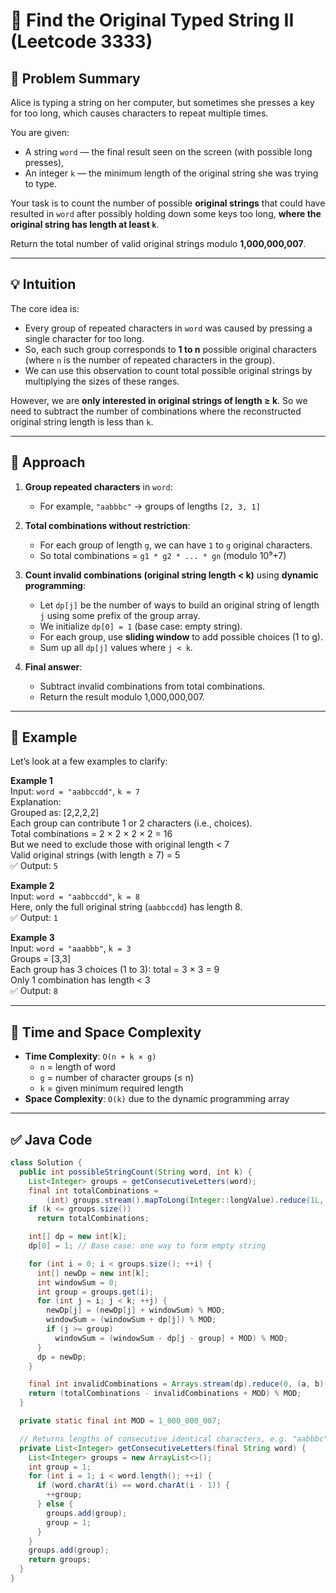 # 🔁 Find the Original Typed String II (Leetcode 3333)

## 📝 Problem Summary

Alice is typing a string on her computer, but sometimes she presses a key for too long, which causes characters to repeat multiple times.

You are given:
- A string `word` — the final result seen on the screen (with possible long presses),
- An integer `k` — the minimum length of the original string she was trying to type.

Your task is to count the number of possible **original strings** that could have resulted in `word` after possibly holding down some keys too long, **where the original string has length at least `k`**.

Return the total number of valid original strings modulo **1,000,000,007**.

---

## 💡 Intuition

The core idea is:
- Every group of repeated characters in `word` was caused by pressing a single character for too long.
- So, each such group corresponds to **1 to n** possible original characters (where `n` is the number of repeated characters in the group).
- We can use this observation to count total possible original strings by multiplying the sizes of these ranges.

However, we are **only interested in original strings of length ≥ k**. So we need to subtract the number of combinations where the reconstructed original string length is less than `k`.

---

## 🧠 Approach

1. **Group repeated characters** in `word`:
   - For example, `"aabbbc"` → groups of lengths `[2, 3, 1]`

2. **Total combinations without restriction**:
   - For each group of length `g`, we can have `1` to `g` original characters.
   - So total combinations = `g1 * g2 * ... * gn` (modulo 10⁹+7)

3. **Count invalid combinations (original string length < k)** using **dynamic programming**:
   - Let `dp[j]` be the number of ways to build an original string of length `j` using some prefix of the group array.
   - We initialize `dp[0] = 1` (base case: empty string).
   - For each group, use **sliding window** to add possible choices (1 to g).
   - Sum up all `dp[j]` values where `j < k`.

4. **Final answer**:
   - Subtract invalid combinations from total combinations.
   - Return the result modulo 1,000,000,007.

---

## 📌 Example

Let’s look at a few examples to clarify:

**Example 1**  
Input: `word = "aabbccdd"`, `k = 7`  
Explanation:  
Grouped as: [2,2,2,2]  
Each group can contribute 1 or 2 characters (i.e., choices).  
Total combinations = 2 × 2 × 2 × 2 = 16  
But we need to exclude those with original length < 7  
Valid original strings (with length ≥ 7) = 5  
✅ Output: `5`

**Example 2**  
Input: `word = "aabbccdd"`, `k = 8`  
Here, only the full original string (`aabbccdd`) has length 8.  
✅ Output: `1`

**Example 3**  
Input: `word = "aaabbb"`, `k = 3`  
Groups = [3,3]  
Each group has 3 choices (1 to 3): total = 3 × 3 = 9  
Only 1 combination has length < 3  
✅ Output: `8`

---

## 🧪 Time and Space Complexity

- **Time Complexity**: `O(n + k × g)`
  - `n` = length of word
  - `g` = number of character groups (≤ n)
  - `k` = given minimum required length
- **Space Complexity**: `O(k)` due to the dynamic programming array

---

## ✅ Java Code

```java
class Solution {
  public int possibleStringCount(String word, int k) {
    List<Integer> groups = getConsecutiveLetters(word);
    final int totalCombinations =
        (int) groups.stream().mapToLong(Integer::longValue).reduce(1L, (a, b) -> a * b % MOD);
    if (k <= groups.size())
      return totalCombinations;

    int[] dp = new int[k];
    dp[0] = 1; // Base case: one way to form empty string

    for (int i = 0; i < groups.size(); ++i) {
      int[] newDp = new int[k];
      int windowSum = 0;
      int group = groups.get(i);
      for (int j = i; j < k; ++j) {
        newDp[j] = (newDp[j] + windowSum) % MOD;
        windowSum = (windowSum + dp[j]) % MOD;
        if (j >= group)
          windowSum = (windowSum - dp[j - group] + MOD) % MOD;
      }
      dp = newDp;
    }

    final int invalidCombinations = Arrays.stream(dp).reduce(0, (a, b) -> (a + b) % MOD);
    return (totalCombinations - invalidCombinations + MOD) % MOD;
  }

  private static final int MOD = 1_000_000_007;

  // Returns lengths of consecutive identical characters, e.g. "aabbbc" -> [2, 3, 1]
  private List<Integer> getConsecutiveLetters(final String word) {
    List<Integer> groups = new ArrayList<>();
    int group = 1;
    for (int i = 1; i < word.length(); ++i) {
      if (word.charAt(i) == word.charAt(i - 1)) {
        ++group;
      } else {
        groups.add(group);
        group = 1;
      }
    }
    groups.add(group);
    return groups;
  }
}

